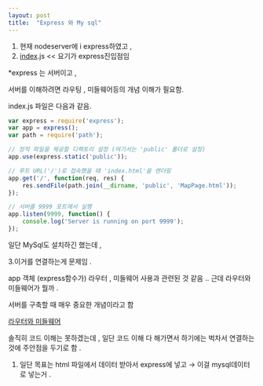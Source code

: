 ```yaml
---
layout: post
title:  "Express 와 My sql"
---
```


1. 현재 nodeserver에 i express하였고 , 
2. [index](http://index.sj).js << 요기가 express진입점임 

*express 는 서버이고 , 

서버를 이해하려면 라우팅 , 미들웨어등의 개념 이해가 필요함.  

index.js 파일은 다음과 같음.   

```jsx
var express = require('express');
var app = express();
var path = require('path');

// 정적 파일을 제공할 디렉토리 설정 (여기서는 'public' 폴더로 설정)
app.use(express.static('public'));

// 루트 URL('/')로 접속했을 때 'index.html'을 렌더링
app.get('/', function(req, res) {
    res.sendFile(path.join(__dirname, 'public', 'MapPage.html'));
});

// 서버를 9999 포트에서 실행
app.listen(9999, function() {
    console.log('Server is running on port 9999');
});
```

일단 MySql도 설치하긴 했는데 , 

3.이거를 연결하는게 문제임 . 

app 객체 (express함수가) 라우터 , 미들웨어 사용과 관련된 것 같음 .. 근데 라우터와 미들웨어가 뭘까  .

서버를 구축할 때 매우 중요한 개념이라고 함 

[라우터와 미들웨어](https://www.notion.so/5dec630060a64ea796af2c5d51f40d90?pvs=21)

솔직히 코드 이해는 못하겠는데  , 일단 코드 이해 다 해가면서 하기에는 벅차서 연결하는것에 주안점을 두기로 함 . 

1. 일단 목표는 html 파일에서 데이터 받아서 express에 넣고 → 이걸 mysql데이터로 넣는거 .
